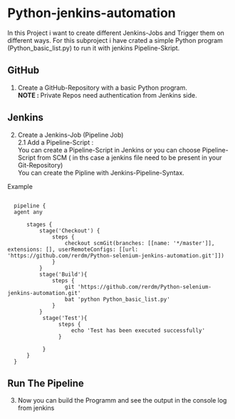 # Python-jenkins-automation

In this Project i want to create different Jenkins-Jobs and Trigger them on different ways.
For this subproject i have crated a simple Python program (Python_basic_list.py) to run it with jenkins Pipeline-Skript.

## GitHub
1. Create a GitHub-Repository with a basic Python program.<b><br>NOTE : </b>Private Repos need authentication from Jenkins side.
## Jenkins
2. Create a Jenkins-Job (Pipeline Job) <br>
   2.1 Add a Pipeline-Script :<br>You can create a Pipeline-Script in Jenkins or you can choose Pipeline-Script from SCM ( in ths case a jenkins file need to be present in your Git-Repository)<br>
   You can create the Pipline with Jenkins-Pipeline-Syntax.

Example
````

  pipeline {
  agent any
  
      stages {
          stage('Checkout') {
              steps {
                  checkout scmGit(branches: [[name: '*/master']], extensions: [], userRemoteConfigs: [[url: 'https://github.com/rerdm/Python-selenium-jenkins-automation.git']])
              }
          }
          stage('Build'){
              steps {
                  git 'https://github.com/rerdm/Python-selenium-jenkins-automation.git'
                  bat 'python Python_basic_list.py'
              }
          }
           stage('Test'){
                steps {
                    echo 'Test has been executed successfully'
                }
               
           }
      }
  }

````

## Run The Pipeline

3. Now you can build the Programm and see the output in the console log from jenkins